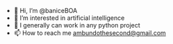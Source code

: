 - 👋 Hi, I’m @baniceBOA
- 👀 I’m interested in artificial intelligence
- 💞️ I generally can work in any python project
- 📫 How to reach me ambundothesecond@gmail.com

<!---
baniceBOA/baniceBOA is a ✨ special ✨ repository because its `README.md` (this file) appears on your GitHub profile.
You can click the Preview link to take a look at your changes.
--->
